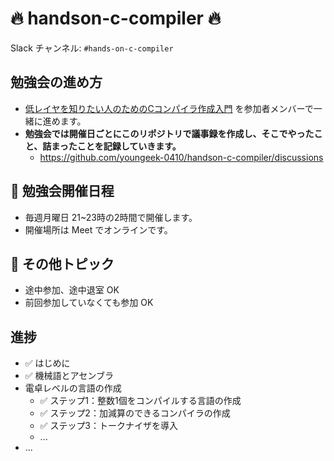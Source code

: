 # 🔥 handson-c-compiler 🔥
Slack チャンネル: `#hands-on-c-compiler`

## 勉強会の進め方

- [低レイヤを知りたい人のためのCコンパイラ作成入門](https://www.sigbus.info/compilerbook) を参加者メンバーで一緒に進めます。
- **勉強会では開催日ごとにこのリポジトリで議事録を作成し、そこでやったこと、詰まったことを記録していきます。**
  - https://github.com/youngeek-0410/handson-c-compiler/discussions

## 📆 勉強会開催日程

- 毎週月曜日 21~23時の2時間で開催します。
- 開催場所は Meet でオンラインです。

## 📝 その他トピック

- 途中参加、途中退室 OK
- 前回参加していなくても参加 OK

## 進捗
- ✅ はじめに
- ✅ 機械語とアセンブラ
- 電卓レベルの言語の作成
  - ✅ ステップ1：整数1個をコンパイルする言語の作成
  - ✅ ステップ2：加減算のできるコンパイラの作成
  - ✅ ステップ3：トークナイザを導入
  -  ...
- ...
